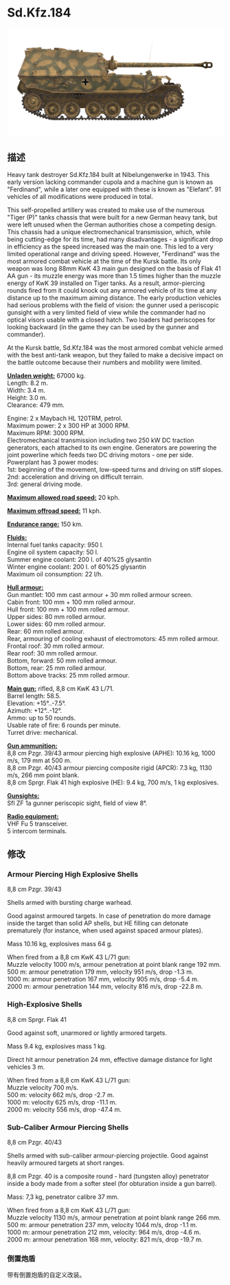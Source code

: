 # Sd.Kfz.184  
  
![_sdkfz184](../images/_sdkfz184.png)  
  
## 描述  
  
Heavy tank destroyer Sd.Kfz.184 built at Nibelungenwerke in 1943. This early version lacking commander cupola and a machine gun is known as "Ferdinand", while a later one equipped with these is known as "Elefant". 91 vehicles of all modifications were produced in total.  
  
This self-propelled artillery was created to make use of the numerous "Tiger (P)" tanks chassis that were built for a new German heavy tank, but were left unused when the German authorities chose a competing design. This chassis had a unique electromechanical transmission, which, while being cutting-edge for its time, had many disadvantages - a significant drop in efficiency as the speed increased was the main one. This led to a very limited operational range and driving speed. However, "Ferdinand" was the most armored combat vehicle at the time of the Kursk battle. Its only weapon was long 88mm KwK 43 main gun designed on the basis of Flak 41 AA gun - its muzzle energy was more than 1.5 times higher than the muzzle energy of KwK 39 installed on Tiger tanks. As a result, armor-piercing rounds fired from it could knock out any armored vehicle of its time at any distance up to the maximum aiming distance. The early production vehicles had serious problems with the field of vision: the gunner used a periscopic gunsight with a very limited field of view while the commander had no optical visors usable with a closed hatch. Two loaders had periscopes for looking backward (in the game they can be used by the gunner and commander).  
  
At the Kursk battle, Sd.Kfz.184 was the most armored combat vehicle armed with the best anti-tank weapon, but they failed to make a decisive impact on the battle outcome because their numbers and mobility were limited.  
  
<b><u>Unladen weight:</u></b> 67000 kg.  
Length: 8.2 m.  
Width: 3.4 m.  
Height: 3.0 m.  
Clearance: 479 mm.  
  
Engine: 2 x Maybach HL 120TRM, petrol.  
Maximum power: 2 x 300 HP at 3000 RPM.  
Maximum RPM: 3000 RPM.  
Electromechanical transmission including two 250 kW DC traction generators, each attached to its own engine. Generators are powering the joint powerline which feeds two DC driving motors - one per side.  
Powerplant has 3 power modes:  
1st: beginning of the movement, low-speed turns and driving on stiff slopes.  
2nd: acceleration and driving on difficult terrain.  
3rd: general driving mode.  
  
<b><u>Maximum allowed road speed:</u></b> 20 kph.  
  
<b><u>Maximum offroad speed:</u></b> 11 kph.  
  
<b><u>Endurance range:</u></b> 150 km.  
  
<b><u>Fluids:</u></b>  
Internal fuel tanks capacity: 950 l.  
Engine oil system capacity: 50 l.  
Summer engine coolant: 200 l. of 40%25 glysantin  
Winter engine coolant: 200 l. of 60%25 glysantin  
Maximum oil consumption: 22 l/h.  
  
<b><u>Hull armour:</u></b>  
Gun mantlet: 100 mm cast armour + 30 mm rolled armour screen.  
Cabin front: 100 mm + 100 mm rolled armour.  
Hull front: 100 mm + 100 mm rolled armour.  
Upper sides: 80 mm rolled armour.  
Lower sides: 60 mm rolled armour.  
Rear: 60 mm rolled armour.  
Rear, armouring of cooling exhaust of electromotors: 45 mm rolled armour.  
Frontal roof: 30 mm rolled armour.  
Rear roof: 30 mm rolled armour.  
Bottom, forward: 50 mm rolled armour.  
Bottom, rear: 25 mm rolled armour.  
Bottom above tracks: 25 mm rolled armour.  
  
<b><u>Main gun:</u></b> rifled, 8,8 cm KwK 43 L/71.  
Barrel length: 58.5.  
Elevation: +15°..-7.5°.  
Azimuth: +12°..-12°.  
Ammo: up to 50 rounds.  
Usable rate of fire: 6 rounds per minute.  
Turret drive: mechanical.  
  
<b><u>Gun ammunition:</u></b>  
8,8 cm Pzgr. 39/43 armour piercing high explosive (APHE): 10.16 kg, 1000 m/s, 179 mm at 500 m.  
8,8 cm Pzgr. 40/43 armour piercing composite rigid (APCR): 7.3 kg, 1130 m/s, 266 mm point blank.  
8,8 cm Sprgr. Flak 41 high explosive (HE): 9.4 kg, 700 m/s, 1 kg explosives.  
  
<b><u>Gunsights:</u></b>  
Sfl ZF 1a gunner periscopic sight, field of view 8°.  
  
<b><u>Radio equipment:</u></b>  
VHF Fu 5 transceiver.  
5 intercom terminals.  
  
  
## 修改  
  
  
### Armour Piercing High Explosive Shells  
  
8,8 cm Pzgr. 39/43  
  
Shells armed with bursting charge warhead.  
  
Good against armoured targets. In case of penetration do more damage inside the target than solid AP shells, but HE filling can detonate prematurely (for instance, when used against spaced armour plates).  
  
Mass 10.16 kg, explosives mass 64 g.  
  
When fired from a 8,8 cm KwK 43 L/71 gun:  
Muzzle velocity 1000 m/s, armour penetration at point blank range 192 mm.  
500 m: armour penetration 179 mm, velocity 951 m/s, drop -1.3 m.  
1000 m: armour penetration 167 mm, velocity 905 m/s, drop -5.4 m.  
2000 m: armour penetration 144 mm, velocity 816 m/s, drop -22.8 m.  
  
### High-Explosive Shells  
  
8,8 cm Sprgr. Flak 41  
  
Good against soft, unarmored or lightly armored targets.  
  
Mass 9.4 kg, explosives mass 1 kg.  
  
Direct hit armour penetration 24 mm, effective damage distance for light vehicles 3 m.  
  
When fired from a 8,8 cm KwK 43 L/71 gun:  
Muzzle velocity 700 m/s.  
500 m: velocity 662 m/s, drop -2.7 m.  
1000 m: velocity 625 m/s, drop -11.1 m.  
2000 m: velocity 556 m/s, drop -47.4 m.  ﻿
  
### Sub-Caliber Armour Piercing Shells  
  
8,8 cm Pzgr. 40/43  
  
Shells armed with sub-caliber armour-piercing projectile. Good against heavily armoured targets at short ranges.  
  
8,8 cm Pzgr. 40 is a composite round - hard (tungsten alloy) penetrator inside a body made from a softer steel (for obturation inside a gun barrel).  
  
Mass: 7,3 kg, penetrator calibre 37 mm.  
  
When fired from a 8,8 cm KwK 43 L/71 gun:  
Muzzle velocity 1130 m/s, armour penetration at point blank range 266 mm.  
500 m: armour penetration 237 mm, velocity 1044 m/s, drop -1.1 m.  
1000 m: armour penetration 212 mm, velocity: 964 m/s, drop -4.6 m.  
2000 m: armour penetration 168 mm, velocity: 821 m/s, drop -19.7 m.  
  
### 倒置炮盾  
  
带有倒置炮盾的自定义改装。  
